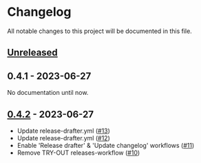 # Changelog

All notable changes to this project will be documented in this file.

## [Unreleased](https://github.com/figuren-theater/.github/compare/0.4.2...HEAD)

## 0.4.1 - 2023-06-27

No documentation until now.

## [0.4.2](https://github.com/figuren-theater/.github/compare/1.0.0...0.4.2) - 2023-06-27

- Update release-drafter.yml ([#13](https://github.com/figuren-theater/code-quality/pull/13))
- Update release-drafter.yml ([#12](https://github.com/figuren-theater/code-quality/pull/12))
- Enable 'Release drafter' & 'Update changelog' workflows ([#11](https://github.com/figuren-theater/code-quality/pull/11))
- Remove TRY-OUT releases-workflow ([#10](https://github.com/figuren-theater/code-quality/pull/10))
